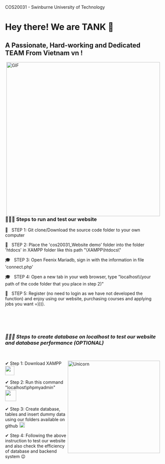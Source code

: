 COS20031 - Swinburne University of Technology


<!-------How to run our website---------!>
<h1> Hey there! We are TANK 👋 </h1>
<h2> A Passionate, Hard-working and Dedicated TEAM From Vietnam vn !
</h2>
<img align="right" alt="GIF" src="https://user-images.githubusercontent.com/74038190/212748842-9fcbad5b-6173-4175-8a61-521f3dbb7514.gif" width="500"/>
<h3> 👨🏻‍💻 Steps to run and test our website </h3>

<p>🔭 &nbsp; STEP 1: Git clone/Download the source code folder to your own computer</p>
<p>🤔 &nbsp; STEP 2: Place the 'cos20031_Website demo' folder into the folder 'htdocs' in XAMPP folder like this path "\XAMPP\htdocs\"</p>
<p>🎓 &nbsp; STEP 3: Open Feenix Mariadb, sign in with the information in file 'connect.php'</p>
<p>🎓 &nbsp; STEP 4: Open a new tab in your web browser, type "localhost\(your path of the code folder that you place in step 2)"</p>
<p>💼 &nbsp; STEP 5: Register (no need to login as we have not developed the function) and enjoy using our website, purchasing courses and applying jobs you want =)))).</p>
<br />
<br />

<br />



<p align="center">
  <em>
    <h3> 👨🏻‍💻 Steps to create database on localhost to test our website and database performance <em>(OPTIONAL)</em></h3>
  </em> 
  <br>
</p>
<img align="right" width=300px alt="Unicorn" src="https://media.giphy.com/media/3ohs4BSacFKI7A717y/giphy.gif" />

<p>✔ Step 1: Download XAMPP <img src="https://github.com/TheDudeThatCode/TheDudeThatCode/blob/master/Assets/Developer.gif" width="30px"></p>
<p>✔ Step 2: Run this command "localhost\phpmyadmin" <img src="https://github.com/TheDudeThatCode/TheDudeThatCode/blob/master/Assets/Designer.gif" width="36px">&nbsp</p>
<p>✔ Step 3: Create database, tables and insert dummy data using our folders available on github <img src="https://github.com/TheDudeThatCode/TheDudeThatCode/blob/master/Assets/Rocket.gif" width="18px"></p>
<p>✔ Step 4: Following the above instruction to test our website and also check the efficiency of database and backend system 😉</p>

